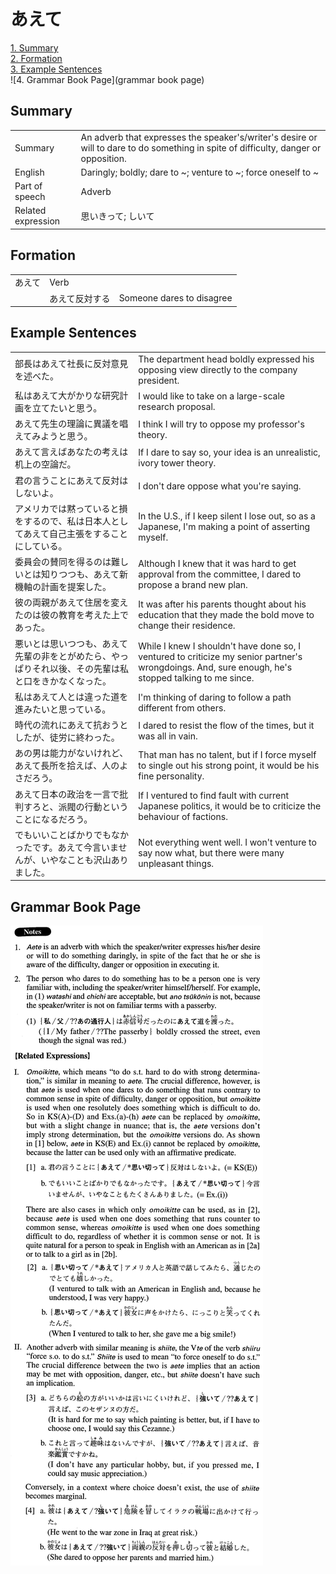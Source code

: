 # あえて

[1. Summary](#summary)<br>
[2. Formation](#formation)<br>
[3. Example Sentences](#example-sentences)<br>
![4. Grammar Book Page](grammar book page)<br>


## Summary

<table><tr>   <td>Summary</td>   <td>An adverb that expresses the speaker's/writer's desire or will to dare to do something in spite of difficulty, danger or opposition.</td></tr><tr>   <td>English</td>   <td>Daringly; boldly; dare to ~; venture to ~; force oneself to ~</td></tr><tr>   <td>Part of speech</td>   <td>Adverb</td></tr><tr>   <td>Related expression</td>   <td>思いきって; しいて</td></tr></table>

## Formation

<table class="table"><tbody><tr class="tr head"><td class="td"><span class="concept">あえて</span> </td><td class="td">Verb</td><td class="td">&nbsp;</td></tr><tr class="tr"><td class="td">&nbsp;</td><td class="td"><span class="concept">あえて</span><span>反対する</span> </td><td class="td">Someone dares to disagree</td></tr></tbody></table>

## Example Sentences

<table><tr>   <td>部長はあえて社長に反対意見を述べた。</td>   <td>The department head boldly expressed his opposing view directly to the company president.</td></tr><tr>   <td>私はあえて大がかりな研究計画を立てたいと思う。</td>   <td>I would like to take on a large-scale research proposal.</td></tr><tr>   <td>あえて先生の理論に異議を唱えてみようと思う。</td>   <td>I think I will try to oppose my professor's theory.</td></tr><tr>   <td>あえて言えばあなたの考えは机上の空論だ。</td>   <td>If I dare to say so, your idea is an unrealistic, ivory tower theory.</td></tr><tr>   <td>君の言うことにあえて反対はしないよ。</td>   <td>I don't dare oppose what you're saying.</td></tr><tr>   <td>アメリカでは黙っていると損をするので、私は日本人としてあえて自己主張をすることにしている。</td>   <td>In the U.S., if I keep silent I lose out, so as a Japanese, I'm making a point of asserting myself.</td></tr><tr>   <td>委員会の賛同を得るのは難しいとは知りつつも、あえて新機軸の計画を提案した。</td>   <td>Although I knew that it was hard to get approval from the committee, I dared to propose a brand new plan.</td></tr><tr>   <td>彼の両親があえて住居を変えたのは彼の教育を考えた上であった。</td>   <td>It was after his parents thought about his education that they made the bold move to change their residence.</td></tr><tr>   <td>悪いとは思いつつも、あえて先輩の非をとがめたら、やっぱりそれ以後、その先輩は私と口をきかなくなった。</td>   <td>While I knew I shouldn't have done so, I ventured to criticize my senior partner's wrongdoings. And, sure enough, he's stopped talking to me since.</td></tr><tr>   <td>私はあえて人とは違った道を進みたいと思っている。</td>   <td>I'm thinking of daring to follow a path different from others.</td></tr><tr>   <td>時代の流れにあえて抗おうとしたが、徒労に終わった。</td>   <td>I dared to resist the flow of the times, but it was all in vain.</td></tr><tr>   <td>あの男は能力がないけれど、あえて長所を拾えば、人のよさだろう。</td>   <td>That man has no talent, but if I force myself to single out his strong point, it would be his fine personality.</td></tr><tr>   <td>あえて日本の政治を一言で批判すろと、派閥の行動ということになるだろう。</td>   <td>If I ventured to find fault with current Japanese politics, it would be to criticize the behaviour of factions.</td></tr><tr>   <td>でもいいことばかりでもなかったです。あえて今言いませんが、いやなことも沢山ありました。</td>   <td>Not everything went well. I won't venture to say now what, but there were many unpleasant things.</td></tr></table>

## Grammar Book Page

![](../img/Advancedあえて.png)

